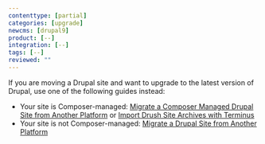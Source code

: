 ```yaml
---
contenttype: [partial]
categories: [upgrade]
newcms: [drupal9]
product: [--]
integration: [--]
tags: [--]
reviewed: ""
---
```


<Alert title="Note" type="info" >

If you are moving a Drupal site and want to upgrade to the latest version of Drupal, use one of the following guides instead:

- Your site is Composer-managed: [Migrate a Composer Managed Drupal Site from Another Platform](/guides/drupal-unhosted-composer) or  [Import Drush Site Archives with Terminus](/guides/drush/drush-import)
- Your site is not Composer-managed: [Migrate a Drupal Site from Another Platform](/guides/drupal-unhosted)

</Alert>
